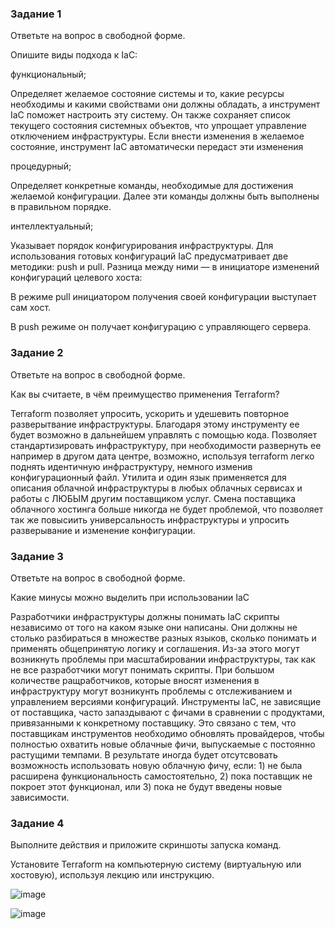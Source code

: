 ### Задание 1
Ответьте на вопрос в свободной форме.

Опишите виды подхода к IaC:

функциональный;

Определяет желаемое состояние системы и то, какие ресурсы необходимы и какими свойствами они должны обладать, а инструмент IaC поможет настроить эту систему. Он также сохраняет список текущего состояния системных объектов, что упрощает управление отключением инфраструктуры. Если внести изменения в желаемое состояние, инструмент IaC автоматически передаст эти изменения

процедурный;

Определяет конкретные команды, необходимые для достижения желаемой конфигурации. Далее эти команды должны быть выполнены в правильном порядке.

интеллектуальный;

Указывает порядок конфигурирования инфраструктуры. Для использования готовых конфигураций IaC предусматривает две методики: push и pull. Разница между ними — в инициаторе изменений конфигураций целевого хоста:

В режиме pull инициатором получения своей конфигурации выступает сам хост.

В push режиме он получает конфигурацию с управляющего сервера.

### Задание 2

Ответьте на вопрос в свободной форме.

Как вы считаете, в чём преимущество применения Terraform?

Terraform позволяет упросить, ускорить и удешевить повторное разверытвание инфраструктуры. Благодаря этому инструменту ее будет возможно в дальнейшем управлять с помощью кода. Позволяет стандартизировать инфраструктуру, при необходимости развернуть ее например в другом дата центре, возможно, используя terraform  легко поднять идентичную инфраструктуру, немного изменив конфигурационный файл. Утилита и один язык применяется для описания облачной инфраструктуры в любых облачных сервисах и работы с ЛЮБЫМ другим поставщиком услуг. Смена поставщика облачного хостинга больше никогда не будет проблемой, что позволяет так же повысиить универсальность инфраструктуры и упросить разверывание и изменение конфигурации.

### Задание 3
Ответьте на вопрос в свободной форме.

Какие минусы можно выделить при использовании IaC

Разработчики инфраструктуры должны понимать IaC скрипты независимо от того на каком языке они написаны. Они должны не столько разбираться в множестве разных языков, сколько понимать и применять общепринятую логику и соглашения. Из-за этого могут возникнуть проблемы при масштабировании инфраструктуры, так как не все разработчики могут понимать скрипты.
При большом количестве ращработчиков, которые вносят изменения в инфраструктуру могут возникунть проблемы с отслеживанием и управлением версиями конфигураций. Инструменты IaC, не зависящие от поставщика, часто запаздывают с фичами в сравнении с продуктами, привязанными к конкретному поставщику. Это связано с тем, что поставщикам инструментов необходимо обновлять провайдеров, чтобы полностью охватить новые облачные фичи, выпускаемые с постоянно растущими темпами. В результате иногда будет отсутсвовать возможность использовать новую облачную фичу, если: 1) не была расширена функциональность самостоятельно, 2) пока поставщик не покроет этот функционал, или 3) пока не будут введены новые зависимости.

### Задание 4
Выполните действия и приложите скриншоты запуска команд.

Установите Terraform на компьютерную систему (виртуальную или хостовую), используя лекцию или инструкцию.

![image](https://github.com/MPalgin/Sys_adm_HW/assets/121052923/750d2491-df1e-4225-a177-8b721141cbd5)

![image](https://github.com/MPalgin/Sys_adm_HW/assets/121052923/e69d6283-12b6-4aa4-a9c1-2e03824b1842)
